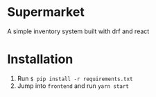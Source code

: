 # Supermarket
A simple inventory system built with drf and react

# Installation
1. Run `$ pip install -r requirements.txt`
2. Jump into `frontend` and run `yarn start`
